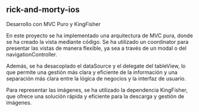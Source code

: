 ## rick-and-morty-ios
Desarrollo con MVC Puro y KingFisher

En este proyecto se ha implementado una arquitectura de MVC pura, donde se ha creado la vista mediante código. Se ha utilizado un coordinator para presentar las vistas de manera flexible, ya sea a través de un modal o del navigationController. 

Además, se ha desacoplado el dataSource y el delegate del tableView, lo que permite una gestión más clara y eficiente de la información y una separación más clara entre la lógica de negocios y la interfaz de usuario. 

Para representar las imágenes, se ha utilizado la dependencia KingFisher, que ofrece una solución rápida y eficiente para la descarga y gestión de imágenes.
